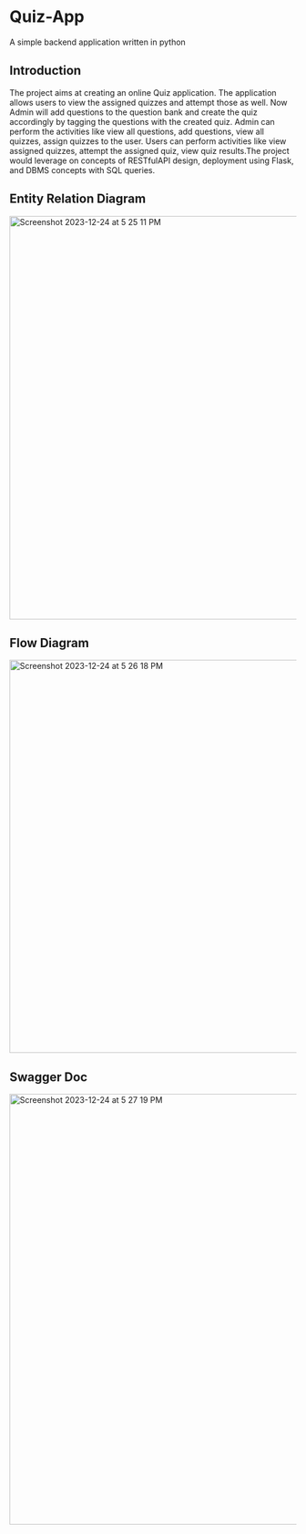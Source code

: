 # Quiz-App
A simple backend application written in python

## Introduction 
The project aims at creating an online Quiz application. The application allows users to view the assigned quizzes and attempt those as well. Now Admin will add questions to the question bank and create the quiz accordingly by tagging the questions with the created quiz. Admin can perform the activities like view all questions, add questions, view all quizzes, assign quizzes to the user. Users can perform activities like view assigned quizzes, attempt the assigned quiz, view quiz results.The project would leverage on concepts of RESTfulAPI design, deployment using Flask, and DBMS concepts with SQL queries.

## Entity Relation Diagram 
<img width="708" alt="Screenshot 2023-12-24 at 5 25 11 PM" src="https://github.com/Herin98/Quiz-App/assets/142152236/af606868-7186-49a5-877d-90a14ed735f0">

## Flow Diagram 
<img width="690" alt="Screenshot 2023-12-24 at 5 26 18 PM" src="https://github.com/Herin98/Quiz-App/assets/142152236/f4cc4411-94e6-4a1d-96b3-33ef93e4ccb6">

## Swagger Doc
<img width="756" alt="Screenshot 2023-12-24 at 5 27 19 PM" src="https://github.com/Herin98/Quiz-App/assets/142152236/714498ca-a58d-4bb0-a49e-e20e31decebc">
